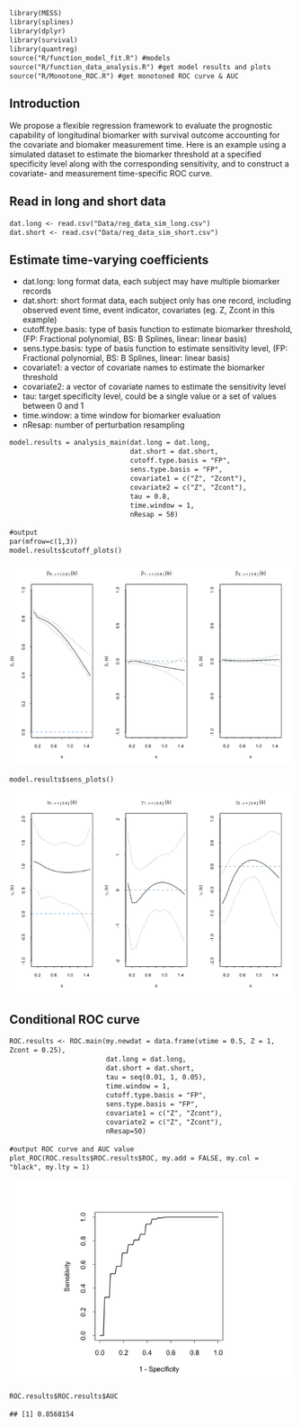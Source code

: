     library(MESS)
    library(splines)
    library(dplyr)
    library(survival)
    library(quantreg)
    source("R/function_model_fit.R") #models
    source("R/function_data_analysis.R") #get model results and plots
    source("R/Monotone_ROC.R") #get monotoned ROC curve & AUC

## Introduction

We propose a flexible regression framework to evaluate the prognostic
capability of longitudinal biomarker with survival outcome accounting
for the covariate and biomaker measurement time. Here is an example
using a simulated dataset to estimate the biomarker threshold at a
specified specificity level along with the corresponding sensitivity,
and to construct a covariate- and measurement time-specific ROC curve.

## Read in long and short data

    dat.long <- read.csv("Data/reg_data_sim_long.csv")
    dat.short <- read.csv("Data/reg_data_sim_short.csv")

## Estimate time-varying coefficients

-   dat.long: long format data, each subject may have multiple biomarker
    records
-   dat.short: short format data, each subject only has one record,
    including observed event time, event indicator, covariates (eg. Z,
    Zcont in this example)
-   cutoff.type.basis: type of basis function to estimate biomarker
    threshold, (FP: Fractional polynomial, BS: B Splines, linear: linear
    basis)
-   sens.type.basis: type of basis function to estimate sensitivity
    level, (FP: Fractional polynomial, BS: B Splines, linear: linear
    basis)
-   covariate1: a vector of covariate names to estimate the biomarker
    threshold
-   covariate2: a vector of covariate names to estimate the sensitivity
    level
-   tau: target specificity level, could be a single value or a set of
    values between 0 and 1
-   time.window: a time window for biomarker evaluation
-   nResap: number of perturbation resampling

<!-- -->

    model.results = analysis_main(dat.long = dat.long, 
                                  dat.short = dat.short, 
                                  cutoff.type.basis = "FP", 
                                  sens.type.basis = "FP", 
                                  covariate1 = c("Z", "Zcont"), 
                                  covariate2 = c("Z", "Zcont"), 
                                  tau = 0.8, 
                                  time.window = 1,
                                  nResap = 50)

    #output
    par(mfrow=c(1,3))
    model.results$cutoff_plots() 

![](README_files/figure-markdown_strict/unnamed-chunk-3-1.png)

    model.results$sens_plots()

![](README_files/figure-markdown_strict/unnamed-chunk-3-2.png)

## Conditional ROC curve

    ROC.results <- ROC.main(my.newdat = data.frame(vtime = 0.5, Z = 1, Zcont = 0.25),
                            dat.long = dat.long,
                            dat.short = dat.short, 
                            tau = seq(0.01, 1, 0.05), 
                            time.window = 1,
                            cutoff.type.basis = "FP",
                            sens.type.basis = "FP",
                            covariate1 = c("Z", "Zcont"), 
                            covariate2 = c("Z", "Zcont"),
                            nResap=50)

    #output ROC curve and AUC value
    plot_ROC(ROC.results$ROC.results$ROC, my.add = FALSE, my.col = "black", my.lty = 1)

![](README_files/figure-markdown_strict/unnamed-chunk-4-1.png)

    ROC.results$ROC.results$AUC

    ## [1] 0.8568154

